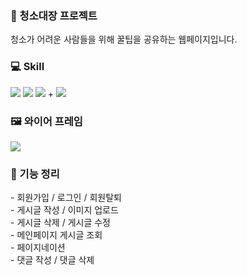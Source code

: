 <div>
<h3>🧹 청소대장 프로젝트</h3>
<p>청소가 어려운 사람들을 위해 꿀팁을 공유하는 웹페이지입니다.</p>
<h3>💻 Skill </h3>
   <img src="https://img.shields.io/badge/React-61DAFB?style=flat&logo=React&logoColor=white"/>
      <img src="https://img.shields.io/badge/React Query-FF4154?style=flat&logo=React Query&logoColor=white"/>
      <img src="https://img.shields.io/badge/CSS3-1572B6?style=flat&logo=CSS3&logoColor=white"/>
   +
      <img src="https://img.shields.io/badge/Spring-1572B6?style=flat&logo=Spring&logoColor=white"/>
   <h3>🖼 와이어 프레임</h3>
   <img src="https://www.notion.so/5-SA-91ca769e62cd4fc5831fc011c5e23b87?pvs=4#2d5fff7311b345dd8534f7e364f38039"/>
   <h3>📌 기능 정리</h3>
   - 회원가입 / 로그인 / 회원탈퇴 </br>
   - 게시글 작성 / 이미지 업로드 </br>
   - 게시글 삭제 / 게시글 수정 </br>
   - 메인페이지 게시글 조회  </br>
   - 페이지네이션 </br>
   - 댓글 작성 / 댓글 삭제 </br>
   
</div>

